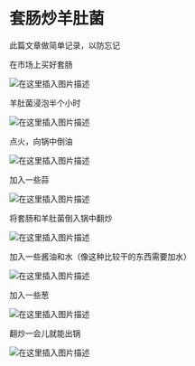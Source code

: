 # 套肠炒羊肚菌



此篇文章做简单记录，以防忘记

在市场上买好套肠

![在这里插入图片描述](https://img-blog.csdnimg.cn/3db624d262e54e91b54a8ddde041aac5.png)

羊肚菌浸泡半个小时

![在这里插入图片描述](https://img-blog.csdnimg.cn/469ce6a1eb224e67b9096a831cc8fe61.png)



点火，向锅中倒油

![在这里插入图片描述](https://img-blog.csdnimg.cn/db5b08e282fd412ea0945105d678cf1e.png)

加入一些蒜

![在这里插入图片描述](https://img-blog.csdnimg.cn/cc04c1331d4d49e4b4ab4299ec944513.png)

将套肠和羊肚菌倒入锅中翻炒

![在这里插入图片描述](https://img-blog.csdnimg.cn/85afcd0b1c4141b794a7b722b17b42ae.png)

加入一些酱油和水（像这种比较干的东西需要加水）

![在这里插入图片描述](https://img-blog.csdnimg.cn/f99df373a3844a6a8028a3fbfec5f284.png)

加入一些葱

![在这里插入图片描述](https://img-blog.csdnimg.cn/637003686d6b4e608f62a741d79abb9a.png)

翻炒一会儿就能出锅

![在这里插入图片描述](https://img-blog.csdnimg.cn/61e2ca88ce3547498578596405d7f66f.png)

